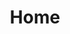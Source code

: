 ---
title: Home
seo:
  page_title: Construction Company in Kaukauna, WI
  meta_description: With 40+ years of experience, Fox Structures is your go-to construction company for large-scale commercial and agricultural construction in Northeast Wisconsin.
  featured_image: /uploads/fox-structures-website-preview.jpg
hero:
  enabled: true
  heading: Design, Welding and Construction Services in Northeast WI
  video: /uploads/fox-structures-drone-video.mp4
  button:
    enabled: true
    button_url: /portfolio/
    button_text: See Our Work
    open_in_new_tab: false
  button_2:
    enabled: true
    button_url: /careers/
    button_text: Join Our Team
    open_in_new_tab: false
intro:
  enabled: true
  heading: Quality Structures Built to Last
  body: >-
    Fox Structures has provided the highest quality design and construction services throughout Northeast Wisconsin for over 40 years. Known for our large-scale construction capabilities, our expert team is committed to using design savvy, attention to detail and unbeatable customer satisfaction to build structures and relationships that last. It’s no surprise that 80% of our business comes from repeat customers! 


    [Take a look at some of our impressive projects](/portfolio/) and see for yourself [why we’re the right builder for you](/are-we-the-builder-for-you/).
  button:
    enabled: true
    button_url: /about/
    button_text: Learn more about Fox Structures
    open_in_new_tab: false
  button_2:
    enabled: false
    button_url:
    button_text:
    open_in_new_tab: false
  image:
    enabled: true
    image_url: /uploads/water-rite-remodel-square.jpg
    image_alt: Marble counter with stools in the showroom area at Water Right's Clean Water Center
  image_2:
    enabled: true
    image_url: /uploads/forest-brook-farms.jpg
    image_alt: Front exterior of Forest Brook Farms, a gray office and storage building with black accents and red doors.
experts_in_construction: 
  enabled: true
  heading: Experts in Commercial and Agricultural Construction
  body: >-
    Large-scale construction projects are where we excel. From commercial **office spaces** and mini-warehouses to pole barns, milking parlors and equestrian riding arenas, our expert construction team has designed and built it all. 


    If you’ve got a large-scale building project to complete, Fox Structures has the specialty equipment and expertise to make it happen—on your budget and timeline. Contact us today and learn how **we build with you in mind**!
  image: 
    enabled: true
    image_url: /uploads/go-pack-storage-fixed.jpg
    image_alt: The Fox Structures ownership group, Mike Klarner, Mark Mashlan, Brad Weyenburg, and Travis Woldt
  button:
    enabled: true
    button_url: /contact/
    button_text: Get in Touch
    open_in_new_tab: false
  background_color: white
join_our_team: 
  enabled: true
  heading: Join Our Team
  body: >-
    Looking to hone your construction expertise with a great team? View our open positions and apply today!
  image:
    enabled: true
    image_url: /uploads/hiring-image-3.jpg
    image_alt: We're Hiring
  button:
    enabled: true
    button_url: /careers/
    button_text: View Careers
    open_in_new_tab: false
---